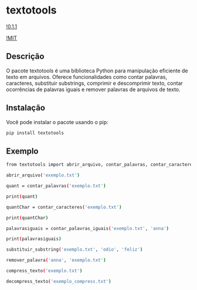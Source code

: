# textotools

[!0.1.1](https://pypi.org/project/textotools/)

[!MIT](https://opensource.org/license/mit/)

## Descrição

O pacote textotools é uma biblioteca Python para manipulação eficiente de texto em arquivos. Oferece funcionalidades como contar palavras, caracteres, substituir substrings, comprimir e descomprimir texto, contar ocorrências de palavras iguais e remover palavras de arquivos de texto.

## Instalação

Você pode instalar o pacote usando o pip:

```bash
pip install textotools
```

## Exemplo

```bash
from textotools import abrir_arquivo, contar_palavras, contar_caracteres, contar_palavras_iguais, substituir_substring, remover_palavra, compress_texto, decompress_texto 

abrir_arquivo('exemplo.txt')

quant = contar_palavras('exemplo.txt')

print(quant)

quantChar = contar_caracteres('exemplo.txt')

print(quantChar)

palavrasiguais = contar_palavras_iguais('exemplo.txt', 'anna')

print(palavrasiguais)

substituir_substring('exemplo.txt', 'odio', 'feliz')

remover_palavra('anna', 'exemplo.txt')

compress_texto('exemplo.txt')

decompress_texto('exemplo_compress.txt')
```